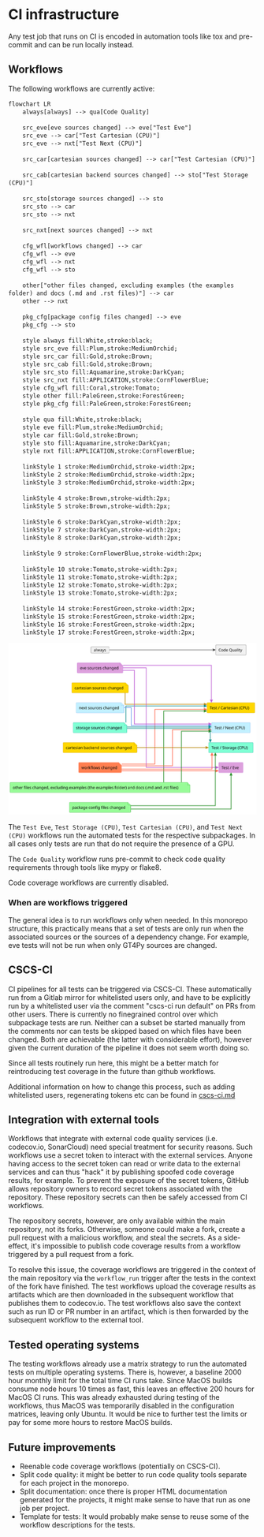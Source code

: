 # CI infrastructure

Any test job that runs on CI is encoded in automation tools like tox and pre-commit and can be run locally instead.

## Workflows

The following workflows are currently active:

```mermaid
flowchart LR
    always[always] --> qua[Code Quality]

    src_eve[eve sources changed] --> eve["Test Eve"]
    src_eve --> car["Test Cartesian (CPU)"]
    src_eve --> nxt["Test Next (CPU)"]

    src_car[cartesian sources changed] --> car["Test Cartesian (CPU)"]

    src_cab[cartesian backend sources changed] --> sto["Test Storage (CPU)"]

    src_sto[storage sources changed] --> sto
    src_sto --> car 
    src_sto --> nxt

    src_nxt[next sources changed] --> nxt

    cfg_wfl[workflows changed] --> car 
    cfg_wfl --> eve
    cfg_wfl --> nxt
    cfg_wfl --> sto

    other["other files changed, excluding examples (the examples folder) and docs (.md and .rst files)"] --> car
    other --> nxt

    pkg_cfg[package config files changed] --> eve
    pkg_cfg --> sto

    style always fill:White,stroke:black;
    style src_eve fill:Plum,stroke:MediumOrchid;
    style src_car fill:Gold,stroke:Brown;
    style src_cab fill:Gold,stroke:Brown;
    style src_sto fill:Aquamarine,stroke:DarkCyan;
    style src_nxt fill:APPLICATION,stroke:CornFlowerBlue;
    style cfg_wfl fill:Coral,stroke:Tomato;
    style other fill:PaleGreen,stroke:ForestGreen;
    style pkg_cfg fill:PaleGreen,stroke:ForestGreen;

    style qua fill:White,stroke:black;
    style eve fill:Plum,stroke:MediumOrchid;
    style car fill:Gold,stroke:Brown;
    style sto fill:Aquamarine,stroke:DarkCyan;
    style nxt fill:APPLICATION,stroke:CornFlowerBlue;
    
    linkStyle 1 stroke:MediumOrchid,stroke-width:2px;
    linkStyle 2 stroke:MediumOrchid,stroke-width:2px;
    linkStyle 3 stroke:MediumOrchid,stroke-width:2px;

    linkStyle 4 stroke:Brown,stroke-width:2px;
    linkStyle 5 stroke:Brown,stroke-width:2px;

    linkStyle 6 stroke:DarkCyan,stroke-width:2px;
    linkStyle 7 stroke:DarkCyan,stroke-width:2px;
    linkStyle 8 stroke:DarkCyan,stroke-width:2px;

    linkStyle 9 stroke:CornFlowerBlue,stroke-width:2px;

    linkStyle 10 stroke:Tomato,stroke-width:2px;
    linkStyle 11 stroke:Tomato,stroke-width:2px;
    linkStyle 12 stroke:Tomato,stroke-width:2px;
    linkStyle 13 stroke:Tomato,stroke-width:2px;

    linkStyle 14 stroke:ForestGreen,stroke-width:2px;
    linkStyle 15 stroke:ForestGreen,stroke-width:2px;
    linkStyle 16 stroke:ForestGreen,stroke-width:2px;
    linkStyle 17 stroke:ForestGreen,stroke-width:2px;
```

<!--
@startuml workflows

left to right direction
skinparam linetype ortho

'!include <C4/C4_Component>

card always [
always
]
file src_eve #Plum;line:MediumOrchid;text:black [
eve sources changed
]
file src_car #Gold;line:DarkGoldenRod;text:black [
cartesian sources changed
]
file src_nxt #APPLICATION;line:CornFlowerBlue;text:black [
next sources changed
]
file src_sto #Aquamarine;line:DarkCyan;text:black [
storage sources changed
]
file src_cab #Gold;line:DarkGoldenRod;text:black [
cartesian backend sources changed
]
file cfg_wfl #Coral;line:Tomato;text:black[
workflows changed
]
file other #PaleGreen;line:ForestGreen;text:black [
other files changed, excluding examples (the examples folder) and docs (.md and .rst files)
]
file pkg_cfg #PaleGreen;line:ForestGreen;text:black [
package config files changed
]

agent eve #Plum;line:MediumOrchid;text:black [
Test Eve
]
agent car #Gold;line:DarkGoldenRod;text:black [
Test Cartesian (CPU)
]
agent nxt #APPLICATION;line:CornFlowerBlue;text:black [
Test Next (CPU)
]
agent sto #Aquamarine;line:DarkCyan;text:black [
Test Storage (CPU)
]
agent qua [
Code Quality
]

always  -[hidden]r-> src_eve
src_eve -[hidden]r-> src_car
src_car -[hidden]r-> src_nxt
src_nxt -[hidden]r-> src_sto
src_sto -[hidden]r-> src_cab
src_cab -[hidden]r-> cfg_wfl
cfg_wfl -[hidden]r-> other

always  -d-> qua

src_eve -[#MediumOrchid,thickness=2]d-> car
src_car -[#DarkGoldenRod,thickness=2]d-> car
src_sto -[#DarkCyan,thickness=2]d-> car
cfg_wfl -[#Tomato,thickness=2]d-> car
other   -[#ForestGreen,thickness=2]d-> car

src_eve -[#MediumOrchid,thickness=2]d-> eve
cfg_wfl -[#Tomato,thickness=2]d-> eve
pkg_cfg -[#ForestGreen,thickness=2]d-> eve

src_eve -[#MediumOrchid,thickness=2]d-> nxt
src_nxt -[#CornFlowerBlue,thickness=2]d-> nxt
src_sto -[#DarkCyan,thickness=2]d-> nxt
cfg_wfl -[#Tomato,thickness=2]d-> nxt
other   -[#ForestGreen,thickness=2]d-> nxt

src_sto -[#DarkCyan,thickness=2]d-> sto
src_cab -[#DarkGoldenRod,thickness=2]d-> sto
cfg_wfl -[#Tomato,thickness=2]d-> sto
pkg_cfg -[#ForestGreen,thickness=2]d-> sto

@enduml
-->
![](workflows.svg)

The `Test Eve`, `Test Storage (CPU)`, `Test Cartesian (CPU)`, and `Test Next (CPU)` workflows run the automated tests for the respective subpackages. In all cases only tests are run that do not require the presence of a GPU.

The `Code Quality` workflow runs pre-commit to check code quality requirements through tools like mypy or flake8.

Code coverage workflows are currently disabled.

### When are workflows triggered

The general idea is to run workflows only when needed. In this monorepo structure, this practically means that a set of tests are only run when the associated sources or the sources of a dependency change. For example, eve tests will not be run when only GT4Py sources are changed.

## CSCS-CI

CI pipelines for all tests can be triggered via CSCS-CI. These automatically run from a Gitlab mirror for whitelisted users only, and have to be explicitly run by a whitelisted user via the comment "cscs-ci run default" on PRs from other users. There is currently no finegrained control over which subpackage tests are run. Neither can a subset be started manually from the comments nor can tests be skipped based on which files have been changed. Both are achievable (the latter with considerable effort), however given the current duration of the pipeline it does not seem worth doing so.

Since all tests routinely run here, this might be a better match for reintroducing test coverage in the future than github workflows.

Additional information on how to change this process, such as adding whitelisted users, regenerating tokens etc can be found in [cscs-ci.md](cscs-ci.md)

## Integration with external tools

Workflows that integrate with external code quality services (i.e. codecov.io, SonarCloud) need special treatment for security reasons. Such workflows use a secret token to interact with the external services. Anyone having access to the secret token can read or write data to the external services and can thus "hack" it by publishing spoofed code coverage results, for example. To prevent the exposure of the secret tokens, GitHub allows repository owners to record secret tokens associated with the repository. These repository secrets can then be safely accessed from CI workflows.

The repository secrets, however, are only available within the main repository, not its forks. Otherwise, someone could make a fork, create a pull request with a malicious workflow, and steal the secrets. As a side-effect, it's impossible to publish code coverage results from a workflow triggered by a pull request from a fork.

To resolve this issue, the coverage workflows are triggered in the context of the main repository via the `workflow_run` trigger after the tests in the context of the fork have finished. The test workflows upload the coverage results as artifacts which are then downloaded in the subsequent workflow that publishes them to codecov.io. The test workflows also save the context such as run ID or PR number in an artifact, which is then forwarded by the subsequent workflow to the external tool.

## Tested operating systems

The testing workflows already use a matrix strategy to run the automated tests on multiple operating systems. There is, however, a baseline 2000 hour monthly limit for the total time CI runs take. Since MacOS builds consume node hours 10 times as fast, this leaves an effective 200 hours for MacOS CI runs. This was already exhausted during testing of the workflows, thus MacOS was temporarily disabled in the configuration matrices, leaving only Ubuntu. It would be nice to further test the limits or pay for some more hours to restore MacOS builds.

## Future improvements

- Reenable code coverage workflows (potentially on CSCS-CI).
- Split code quality: it might be better to run code quality tools separate for each project in the monorepo.
- Split documentation: once there is proper HTML documentation generated for the projects, it might make sense to have that run as one job per project.
- Template for tests: It would probably make sense to reuse some of the workflow descriptions for the tests.
